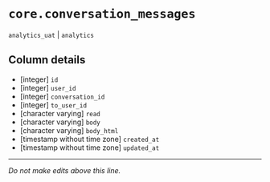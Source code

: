 # `core.conversation_messages`
`analytics_uat` | `analytics`

## Column details
* [integer]   `id`
* [integer]   `user_id`
* [integer]   `conversation_id`
* [integer]   `to_user_id`
* [character varying] `read`
* [character varying] `body`
* [character varying] `body_html`
* [timestamp without time zone] `created_at`
* [timestamp without time zone] `updated_at`

-------------------------------------------------------------------------------
*Do not make edits above this line.*
